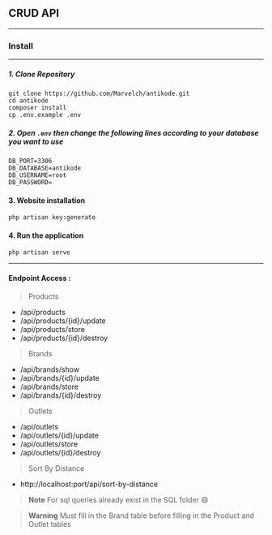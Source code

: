 ## CRUD API
---------------------------------------------------
### Install 
---------------------------------------------------
##### 1. Clone Repository
```
git clone https://github.com/Marvelch/antikode.git
cd antikode
composer install
cp .env.example .env
```
##### 2. Open `.env` then change the following lines according to your database you want to use
```
DB_PORT=3306
DB_DATABASE=antikode
DB_USERNAME=root
DB_PASSWORD=
```
#### 3. Website installation
```
php artisan key:generate
```
#### 4. Run the application
```
php artisan serve
````
-------------------------------------------
#### Endpoint Access :

> Products
<ul>
    <li>/api/products</li>
    <li>/api/products/{id}/update</li>
    <li>/api/products/store</li>
    <li>/api/products/{id}/destroy</li>
</ul>

> Brands
<ul>
    <li>/api/brands/show</li>
    <li>/api/brands/{id}/update</li>
    <li>/api/brands/store</li>
    <li>/api/brands/{id}/destroy</li>
</ul>

> Outlets
<ul>
    <li>/api/outlets</li>
    <li>/api/outlets/{id}/update</li>
    <li>/api/outlets/store</li>
    <li>/api/outlets/{id}/destroy</li>
</ul>

> Sort By Distance
<ul>
    <li>http://localhost:port/api/sort-by-distance</li>
</ul>

> **Note**
> For sql queries already exist in the SQL folder :smile:

> **Warning**
> Must fill in the Brand table before filling in the Product and Outlet tables
